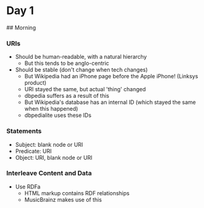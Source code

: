 # Day 1

## Morning

### URIs
* Should be human-readable, with a natural hierarchy
  * But this tends to be anglo-centric
* Should be stable (don't change when tech changes)
  * But Wikipedia had an iPhone page before the Apple iPhone! (Linksys product)
  * URI stayed the same, but actual 'thing' changed
  * dbpedia suffers as a result of this
  * But Wikipedia's database has an internal ID (which stayed the same when this happened)
  * dbpedialite uses these IDs

### Statements
* Subject: blank node or URI
* Predicate: URI
* Object: URI, blank node or URI

### Interleave Content and Data
* Use RDFa
  * HTML markup contains RDF relationships
  * MusicBrainz makes use of this

